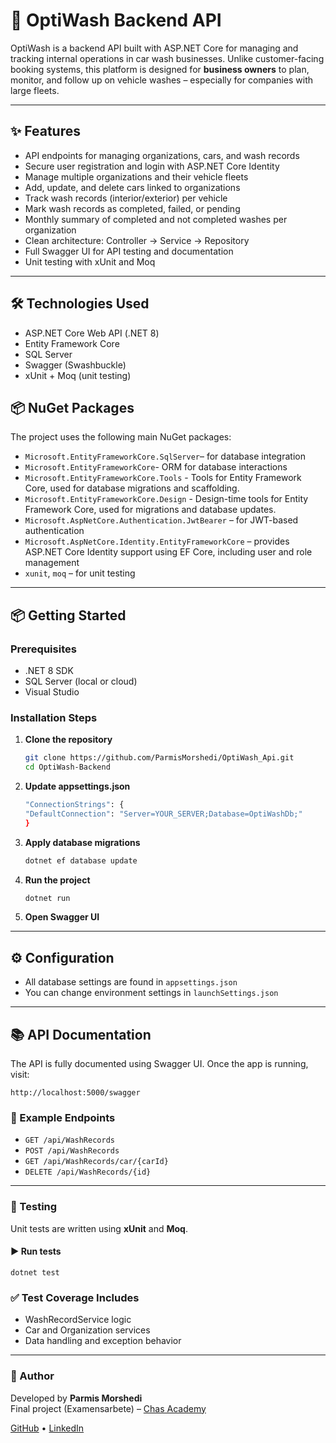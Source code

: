# 🚗 OptiWash Backend API

OptiWash is a backend API built with ASP.NET Core for managing and tracking internal operations in car wash businesses. Unlike customer-facing booking systems, this platform is designed for **business owners** to plan, monitor, and follow up on vehicle washes – especially for companies with large fleets.

---

## ✨ Features

- API endpoints for managing organizations, cars, and wash records
- Secure user registration and login with ASP.NET Core Identity
- Manage multiple organizations and their vehicle fleets
- Add, update, and delete cars linked to organizations
- Track wash records (interior/exterior) per vehicle
- Mark wash records as completed, failed, or pending
- Monthly summary of completed and not completed washes per organization
- Clean architecture: Controller → Service → Repository
- Full Swagger UI for API testing and documentation
- Unit testing with xUnit and Moq

---

## 🛠 Technologies Used

- ASP.NET Core Web API (.NET 8)
- Entity Framework Core
- SQL Server
- Swagger (Swashbuckle)
- xUnit + Moq (unit testing)

## 📦 NuGet Packages

The project uses the following main NuGet packages:

- `Microsoft.EntityFrameworkCore.SqlServer`– for database integration  
- `Microsoft.EntityFrameworkCore`- ORM for database interactions
- `Microsoft.EntityFrameworkCore.Tools` - Tools for Entity Framework Core, used for database migrations and scaffolding.
- `Microsoft.EntityFrameworkCore.Design` - Design-time tools for Entity Framework Core, used for migrations and database updates.
- `Microsoft.AspNetCore.Authentication.JwtBearer` – for JWT-based authentication  
- `Microsoft.AspNetCore.Identity.EntityFrameworkCore` – provides ASP.NET Core Identity support using EF Core, including user and role management  
- `xunit`, `moq` – for unit testing  


---

## 📦 Getting Started

### Prerequisites

- .NET 8 SDK 
- SQL Server (local or cloud)
- Visual Studio 

### Installation Steps

1. **Clone the repository**

   ```bash
   git clone https://github.com/ParmisMorshedi/OptiWash_Api.git
   cd OptiWash-Backend

2. **Update appsettings.json**

   ```bash
   "ConnectionStrings": {
   "DefaultConnection": "Server=YOUR_SERVER;Database=OptiWashDb;"
   }
   
3. **Apply database migrations**

   ```bash
   dotnet ef database update

4. **Run the project**
   
   ```bash
   dotnet run
5. **Open Swagger UI**

---

## ⚙️ Configuration

- All database settings are found in `appsettings.json`
- You can change environment settings in `launchSettings.json`

---

## 📚 API Documentation

The API is fully documented using Swagger UI. Once the app is running, visit:

    http://localhost:5000/swagger

### 📌 Example Endpoints

- `GET /api/WashRecords`
- `POST /api/WashRecords`
- `GET /api/WashRecords/car/{carId}`
- `DELETE /api/WashRecords/{id}`

---

### 🧪 Testing

Unit tests are written using **xUnit** and **Moq**.

#### ▶️ Run tests

    dotnet test

### ✅ Test Coverage Includes

- WashRecordService logic  
- Car and Organization services  
- Data handling and exception behavior

---
### 👤 Author

Developed by **Parmis Morshedi**  
Final project (Examensarbete) – [Chas Academy](https://chasacademy.se)

[GitHub](https://github.com/ParmisMorshedi) • [LinkedIn](www.linkedin.com/in/parmis-morshedi-b1280b28b)



